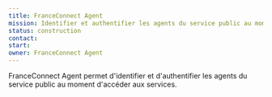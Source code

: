 ```yaml
---
title: FranceConnect Agent
mission: Identifier et authentifier les agents du service public au moment d'accéder aux services
status: construction
contact: 
start: 
owner: FranceConnect Agent
---
```

FranceConnect Agent permet d'identifier et d'authentifier les agents du service public au moment d'accéder aux services. 
